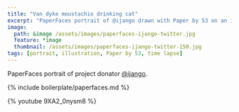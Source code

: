 ```yaml
---
title: "Van dyke moustachio drinking cat"
excerpt: "PaperFaces portrait of @ijango drawn with Paper by 53 on an iPad."
image: 
  path: &image /assets/images/paperfaces-ijango-twitter.jpg 
  feature: *image
  thumbnail: /assets/images/paperfaces-ijango-twitter-150.jpg
tags: [portrait, illustration, Paper by 53, time lapse]
---
```


PaperFaces portrait of project donator [@ijango](https://twitter.com/ijango).

{% include boilerplate/paperfaces.md %}

{% youtube 9XA2_0nysm8 %}
